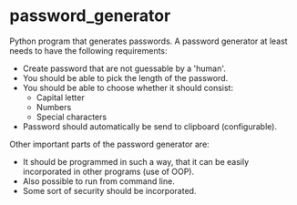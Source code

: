 # password_generator
Python program that generates passwords. A password generator at least needs to have the following requirements:

- Create password that are not guessable by a 'human'.
- You should be able to pick the length of the password.
- You should be able to choose whether it should consist:
    - Capital letter
    - Numbers
    - Special characters
- Password should automatically be send to clipboard (configurable).

Other important parts of the password generator are:
- It should be programmed in such a way, that it can be easily incorporated in other programs (use of OOP).
- Also possible to run from command line.
- Some sort of security should be incorporated.